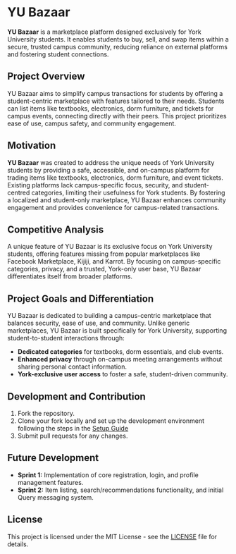 # YU Bazaar

**YU Bazaar** is a marketplace platform designed exclusively for York University students. It enables students to buy, sell, and swap items within a secure, trusted campus community, reducing reliance on external platforms and fostering student connections.

## Project Overview

YU Bazaar aims to simplify campus transactions for students by offering a student-centric marketplace with features tailored to their needs. Students can list items like textbooks, electronics, dorm furniture, and tickets for campus events, connecting directly with their peers. This project prioritizes ease of use, campus safety, and community engagement.

## Motivation 

**YU Bazaar** was created to address the unique needs of York University students by providing a safe, accessible, and on-campus platform for trading items like textbooks, electronics, dorm furniture, and event tickets. Existing platforms lack campus-specific focus, security, and student-centred categories, limiting their usefulness for York students. By fostering a localized and student-only marketplace, YU Bazaar enhances community engagement and provides convenience for campus-related transactions.

## Competitive Analysis

A unique feature of YU Bazaar is its exclusive focus on York University students, offering features missing from popular marketplaces like Facebook Marketplace, Kijiji, and Karrot. By focusing on campus-specific categories, privacy, and a trusted, York-only user base, YU Bazaar differentiates itself from broader platforms.

## Project Goals and Differentiation

YU Bazaar is dedicated to building a campus-centric marketplace that balances security, ease of use, and community. Unlike generic marketplaces, YU Bazaar is built specifically for York University, supporting student-to-student interactions through:
- **Dedicated categories** for textbooks, dorm essentials, and club events.
- **Enhanced privacy** through on-campus meeting arrangements without sharing personal contact information.
- **York-exclusive user access** to foster a safe, student-driven community.

## Development and Contribution

1. Fork the repository.
2. Clone your fork locally and set up the development environment following the steps in the [Setup Guide](https://github.com/shah-krish/yu-bazaar/blob/main/Setup.md)
3. Submit pull requests for any changes.

## Future Development

- **Sprint 1:** Implementation of core registration, login, and profile management features.
- **Sprint 2:** Item listing, search/recommendations functionality, and initial Query messaging system.

## License

This project is licensed under the MIT License - see the [LICENSE](https://github.com/shah-krish/yu-bazaar/blob/main/LICENSE) file for details.
